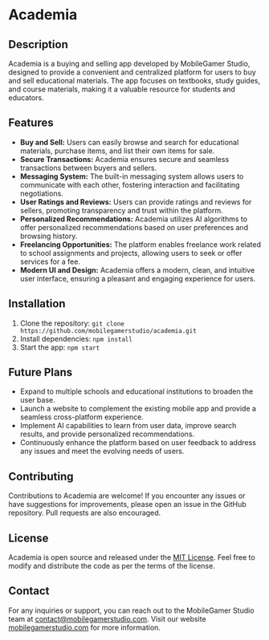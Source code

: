 # Academia

## Description

Academia is a buying and selling app developed by MobileGamer Studio, designed to provide a convenient and centralized platform for users to buy and sell educational materials. The app focuses on textbooks, study guides, and course materials, making it a valuable resource for students and educators.

## Features

- **Buy and Sell:** Users can easily browse and search for educational materials, purchase items, and list their own items for sale.
- **Secure Transactions:** Academia ensures secure and seamless transactions between buyers and sellers.
- **Messaging System:** The built-in messaging system allows users to communicate with each other, fostering interaction and facilitating negotiations.
- **User Ratings and Reviews:** Users can provide ratings and reviews for sellers, promoting transparency and trust within the platform.
- **Personalized Recommendations:** Academia utilizes AI algorithms to offer personalized recommendations based on user preferences and browsing history.
- **Freelancing Opportunities:** The platform enables freelance work related to school assignments and projects, allowing users to seek or offer services for a fee.
- **Modern UI and Design:** Academia offers a modern, clean, and intuitive user interface, ensuring a pleasant and engaging experience for users.

## Installation

1. Clone the repository: `git clone https://github.com/mobilegamerstudio/academia.git`
2. Install dependencies: `npm install`
3. Start the app: `npm start`

## Future Plans

- Expand to multiple schools and educational institutions to broaden the user base.
- Launch a website to complement the existing mobile app and provide a seamless cross-platform experience.
- Implement AI capabilities to learn from user data, improve search results, and provide personalized recommendations.
- Continuously enhance the platform based on user feedback to address any issues and meet the evolving needs of users.

## Contributing

Contributions to Academia are welcome! If you encounter any issues or have suggestions for improvements, please open an issue in the GitHub repository. Pull requests are also encouraged.

## License

Academia is open source and released under the [MIT License](LICENSE). Feel free to modify and distribute the code as per the terms of the license.

## Contact

For any inquiries or support, you can reach out to the MobileGamer Studio team at [contact@mobilegamerstudio.com](mailto:contact@mobilegamerstudio.com). Visit our website [mobilegamerstudio.com](https://mobilegamerstudio.com) for more information.
